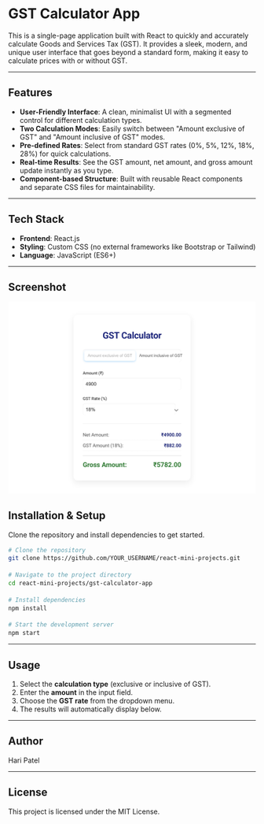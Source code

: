# **GST Calculator App**

This is a single-page application built with React to quickly and accurately calculate Goods and Services Tax (GST). It provides a sleek, modern, and unique user interface that goes beyond a standard form, making it easy to calculate prices with or without GST.

-----

## **Features**

  * **User-Friendly Interface**: A clean, minimalist UI with a segmented control for different calculation types.
  * **Two Calculation Modes**: Easily switch between "Amount exclusive of GST" and "Amount inclusive of GST" modes.
  * **Pre-defined Rates**: Select from standard GST rates (0%, 5%, 12%, 18%, 28%) for quick calculations.
  * **Real-time Results**: See the GST amount, net amount, and gross amount update instantly as you type.
  * **Component-based Structure**: Built with reusable React components and separate CSS files for maintainability.

-----

## **Tech Stack**

  * **Frontend**: React.js
  * **Styling**: Custom CSS (no external frameworks like Bootstrap or Tailwind)
  * **Language**: JavaScript (ES6+)

-----

## **Screenshot**

![GST Page](https://github.com/haripatel07/mini-react-projects/blob/main/gst-calculator/src/assets/GST_Calculator_page.jpg)
## **Installation & Setup**

Clone the repository and install dependencies to get started.

```bash
# Clone the repository
git clone https://github.com/YOUR_USERNAME/react-mini-projects.git

# Navigate to the project directory
cd react-mini-projects/gst-calculator-app

# Install dependencies
npm install

# Start the development server
npm start
```

-----

## **Usage**

1.  Select the **calculation type** (exclusive or inclusive of GST).
2.  Enter the **amount** in the input field.
3.  Choose the **GST rate** from the dropdown menu.
4.  The results will automatically display below.

-----

## **Author**

Hari Patel

-----

## **License**

This project is licensed under the MIT License.
